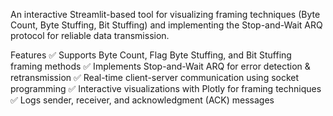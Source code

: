 An interactive Streamlit-based tool for visualizing framing techniques (Byte Count, Byte Stuffing, Bit Stuffing) and implementing the Stop-and-Wait ARQ protocol for reliable data transmission.

Features
✅ Supports Byte Count, Flag Byte Stuffing, and Bit Stuffing framing methods
✅ Implements Stop-and-Wait ARQ for error detection & retransmission
✅ Real-time client-server communication using socket programming
✅ Interactive visualizations with Plotly for framing techniques
✅ Logs sender, receiver, and acknowledgment (ACK) messages
